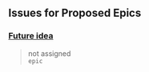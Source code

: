## Issues for Proposed Epics
  
###  [Future idea](https://github.com/bryanmacfarlane/sample-reports/issues/5)  
> not assigned  
  `epic`